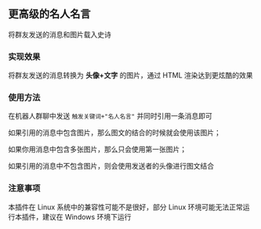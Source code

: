 ## 更高级的名人名言
将群友发送的消息和图片载入史诗

### 实现效果
将群友发送的消息转换为 **头像+文字** 的图片，通过 HTML 渲染达到更炫酷的效果

### 使用方法
在机器人群聊中发送 ```触发关键词+"名人名言"``` 并同时引用一条消息即可

如果引用的消息中包含图片，那么图文的结合的时候就会使用该图片；

如果你用消息中包含多张图片，那么只会使用第一张图片；

如果引用的消息中不包含图片，则会使用发送者的头像进行图文结合

### 注意事项
本插件在 Linux 系统中的兼容性可能不是很好，部分 Linux 环境可能无法正常运行本插件，建议在 Windows 环境下运行
